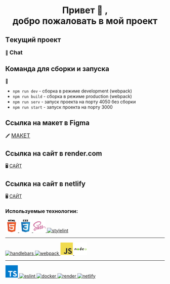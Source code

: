 <h1 align="center">Привет 👋 , <br>добро пожаловать в мой проект</h1>

## Tекущий проект
📨
<strong style="font-size: 18px">Chat</strong>

## Команда для сборки и запуска
🚀 
- `npm run dev` - сборка в режиме development (webpack)
- `npm run build` - сборка в режиме production (webpack)
- `npm run serv` - запуск проекта на порту 4050 без сборки 
- `npm run start` - запуск проекта на порту 3000


## Ссылка на макет в Figma
🖍️ 
<a style="font-size: 17px" href="https://www.figma.com/file/dxrgJjJwtT4jrylJRxOn1G/chat?node-id=0%3A1&t=rgZMB9TfVY0SI8FZ-0">МАКЕТ</a>

## Ссылка на сайт в render.com
🖥️ 
<a href="https://messenger-t46r.onrender.com">САЙТ</a>

## Ссылка на сайт в netlify
🖥️ 
<a href="https://unique-chimera-1ec80b.netlify.app">САЙТ</a>


<div>
<h3 align="left">Используемые технологии:</h3>
<p align="left"> 
    <a href="https://www.w3.org/html/" target="_blank" rel="noreferrer">
        <img src="https://raw.githubusercontent.com/devicons/devicon/master/icons/html5/html5-original-wordmark.svg" alt="html5" height="40"/>
    </a>
    <a href="https://www.w3schools.com/css/" target="_blank" rel="noreferrer">
        <img src="https://raw.githubusercontent.com/devicons/devicon/master/icons/css3/css3-original-wordmark.svg" alt="css3" height="40"/> 
    </a> 
    <a href="https://sass-lang.com" target="_blank" rel="noreferrer"> 
        <img src="https://raw.githubusercontent.com/devicons/devicon/master/icons/sass/sass-original.svg" alt="sass" height="40"/> 
    </a>
    <a href="https://stylelint.io" target="_blank" rel="noreferrer"> 
        <img src="https://camo.githubusercontent.com/aa04feafbd080140cd834905cf171ccf7b06fc5f1f1ae07ce9879218165312d1/68747470733a2f2f63646e2e776f726c64766563746f726c6f676f2e636f6d2f6c6f676f732f7374796c656c696e742e737667" alt="stylelint" height="40"/>  
    </a>
    <hr/>
    <a href="https://handlebarsjs.com" target="_blank" rel="noreferrer"> 
        <img src="https://handlebarsjs.com/images/handlebars_logo.png" alt="handlebars" height="40"/> 
    </a> 
    <a href="https://webpack.js.org" target="_blank" rel="noreferrer"> 
        <img src="https://webpack.js.org/icon-square-small-slack.9281492bb267314634b4.png" alt="webpack" height="40"/> 
    </a>
    <a href="https://developer.mozilla.org/en-US/docs/Web/JavaScript" target="_blank" rel="noreferrer"> 
        <img src="https://raw.githubusercontent.com/devicons/devicon/master/icons/javascript/javascript-original.svg" alt="javascript" height="40"/> 
    </a> 
    <a href="https://nodejs.org" target="_blank" rel="noreferrer"> 
        <img src="https://raw.githubusercontent.com/devicons/devicon/master/icons/nodejs/nodejs-original-wordmark.svg" alt="nodejs" height="40"/> 
    </a> 
    <hr/>
    <a href="https://www.typescriptlang.org/" target="_blank" rel="noreferrer"> 
        <img src="https://raw.githubusercontent.com/devicons/devicon/master/icons/typescript/typescript-original.svg" alt="typescript" height="40"/> 
    </a>
    <a href="https://eslint.org" target="_blank" rel="noreferrer"> 
        <img src="https://upload.wikimedia.org/wikipedia/commons/thumb/e/e3/ESLint_logo.svg/1200px-ESLint_logo.svg.png" alt="eslint" height="40"/> 
    </a>
    <a href="https://www.docker.com" target="_blank" rel="noreferrer"> 
        <img src="https://www.docker.com/wp-content/uploads/2022/03/Moby-logo.png" alt="docker" height="40"/> 
    </a>    
    <a href="https://dashboard.render.com" target="_blank" rel="noreferrer"> 
        <img src="https://res.cloudinary.com/crunchbase-production/image/upload/c_lpad,f_auto,q_auto:eco,dpr_1/j8z02ssteea4zj1k1nyz" alt="render" height="40"/> 
    </a>
    <a href="https://www.netlify.com" target="_blank" rel="noreferrer"> 
        <img src="https://www.netlify.com/v3/img/components/logomark.png" alt="netlify" height="40"/> 
    </a>
</p>
</div>
